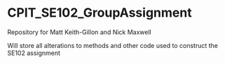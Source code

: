 CPIT_SE102_GroupAssignment
==========================

Repository for Matt Keith-Gillon and Nick Maxwell

Will store all alterations to methods and other code used to construct the SE102 assignment
